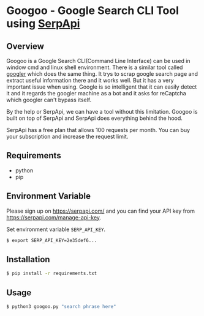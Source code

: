 # Googoo - Google Search CLI Tool using [SerpApi](https://serpapi.com/)

## Overview
Googoo is a Google Search CLI(Command Line Interface) can be used in window cmd and linux shell environment. There is a similar tool called [googler](https://github.com/jarun/googler) which does the same thing. It trys to scrap google search page and extract useful information there and it works well. But it has a very important issue when using. Google is so intelligent that it can easily detect it and it regards the googler machine as a bot and it asks for reCaptcha which googler can't bypass itself.

By the help or SerpApi, we can have a tool without this limitation. Googoo is built on top of SerpApi and SerpApi does everything behind the hood.

SerpApi has a free plan that allows 100 requests per month. You can buy your subscription and increase the request limit.
## Requirements

- python
- pip

## Environment Variable
Please sign up on https://serpapi.com/ and you can find your API key from https://serpapi.com/manage-api-key.

Set environment variable `SERP_API_KEY`.

```bash
$ export SERP_API_KEY=2e35def6...
```

## Installation
```bash
$ pip install -r requirements.txt
```

## Usage

```bash
$ python3 googoo.py "search phrase here"
```
